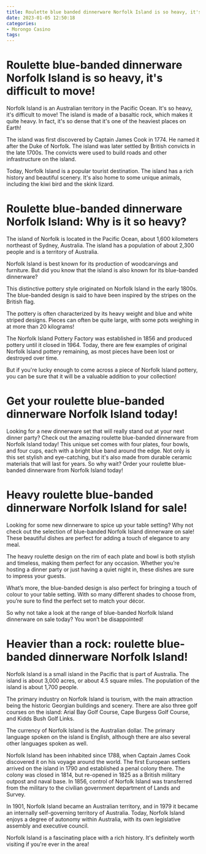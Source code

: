 ```yaml
---
title: Roulette blue banded dinnerware Norfolk Island is so heavy, it's difficult to move!
date: 2023-01-05 12:50:18
categories:
- Morongo Casino
tags:
---
```



#  Roulette blue-banded dinnerware Norfolk Island is so heavy, it's difficult to move!

Norfolk Island is an Australian territory in the Pacific Ocean. It's so heavy, it's difficult to move! The island is made of a basaltic rock, which makes it quite heavy. In fact, it's so dense that it's one of the heaviest places on Earth!

The island was first discovered by Captain James Cook in 1774. He named it after the Duke of Norfolk. The island was later settled by British convicts in the late 1700s. The convicts were used to build roads and other infrastructure on the island.

Today, Norfolk Island is a popular tourist destination. The island has a rich history and beautiful scenery. It's also home to some unique animals, including the kiwi bird and the skink lizard.

#  Roulette blue-banded dinnerware Norfolk Island: Why is it so heavy? 

The island of Norfolk is located in the Pacific Ocean, about 1,600 kilometers northeast of Sydney, Australia. The island has a population of about 2,300 people and is a territory of Australia.

Norfolk Island is best known for its production of woodcarvings and furniture. But did you know that the island is also known for its blue-banded dinnerware?

This distinctive pottery style originated on Norfolk Island in the early 1800s. The blue-banded design is said to have been inspired by the stripes on the British flag.

The pottery is often characterized by its heavy weight and blue and white striped designs. Pieces can often be quite large, with some pots weighing in at more than 20 kilograms!

The Norfolk Island Pottery Factory was established in 1856 and produced pottery until it closed in 1964. Today, there are few examples of original Norfolk Island pottery remaining, as most pieces have been lost or destroyed over time.

But if you're lucky enough to come across a piece of Norfolk Island pottery, you can be sure that it will be a valuable addition to your collection!

#  Get your roulette blue-banded dinnerware Norfolk Island today! 

Looking for a new dinnerware set that will really stand out at your next dinner party? Check out the amazing roulette blue-banded dinnerware from Norfolk Island today! This unique set comes with four plates, four bowls, and four cups, each with a bright blue band around the edge. Not only is this set stylish and eye-catching, but it's also made from durable ceramic materials that will last for years. So why wait? Order your roulette blue-banded dinnerware from Norfolk Island today!

#  Heavy roulette blue-banded dinnerware Norfolk Island for sale! 

Looking for some new dinnerware to spice up your table setting? Why not check out the selection of blue-banded Norfolk Island dinnerware on sale! These beautiful dishes are perfect for adding a touch of elegance to any meal.

The heavy roulette design on the rim of each plate and bowl is both stylish and timeless, making them perfect for any occasion. Whether you’re hosting a dinner party or just having a quiet night in, these dishes are sure to impress your guests.

What’s more, the blue-banded design is also perfect for bringing a touch of colour to your table setting. With so many different shades to choose from, you’re sure to find the perfect set to match your décor.

So why not take a look at the range of blue-banded Norfolk Island dinnerware on sale today? You won’t be disappointed!

#  Heavier than a rock: roulette blue-banded dinnerware Norfolk Island!

Norfolk Island is a small island in the Pacific that is part of Australia. The island is about 3,000 acres, or about 4.5 square miles. The population of the island is about 1,700 people.

The primary industry on Norfolk Island is tourism, with the main attraction being the historic Georgian buildings and scenery. There are also three golf courses on the island: Arial Bay Golf Course, Cape Burgess Golf Course, and Kidds Bush Golf Links.

The currency of Norfolk Island is the Australian dollar. The primary language spoken on the island is English, although there are also several other languages spoken as well.

Norfolk Island has been inhabited since 1788, when Captain James Cook discovered it on his voyage around the world. The first European settlers arrived on the island in 1790 and established a penal colony there. The colony was closed in 1814, but re-opened in 1825 as a British military outpost and naval base. In 1856, control of Norfolk Island was transferred from the military to the civilian government department of Lands and Survey.

In 1901, Norfolk Island became an Australian territory, and in 1979 it became an internally self-governing territory of Australia. Today, Norfolk Island enjoys a degree of autonomy within Australia, with its own legislative assembly and executive council.

Norfolk Island is a fascinating place with a rich history. It's definitely worth visiting if you're ever in the area!